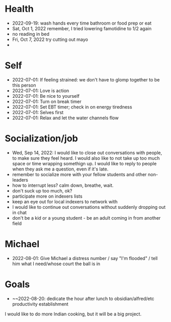 # Health
* 2022-09-19: wash hands every time bathroom or food prep or eat
* Sat, Oct 1, 2022 remember, I tried lowering famotidine to 1/2 again
* no reading in bed
* Fri, Oct 7, 2022 try cutting out mayo
* 

# Self

- 2022-07-01: If feeling strained: we don't have to glomp together to be this person
- 2022-07-01: Love is action
- 2022-07-01: Be nice to yourself
- 2022-07-01: Turn on break timer
- 2022-07-01: Set EBT timer; check in on energy tiredness
- 2022-07-01: Selves first
- 2022-07-01: Relax and let the water channels flow

# Socialization/job
* Wed, Sep 14, 2022: I would like to close out conversations with people, to make sure they feel heard. I would also like to not take up too much space or time wrapping somethign up. I would like to reply to people when they ask me a question, even if it's late.
* remember to socialize more with your fellow students and other non-leaders 
* how to interrupt less? calm down, breathe, wait.
* don't suck up too much, ok?
* participate more on indexers lists
* keep an eye out for local indexers to network with
* I would like to continue out conversations without suddenly dropping out in chat
* don't be a kid or a young student - be an adult coming in from another field

# Michael

* 2022-08-01: Give Michael a distress number / say "I'm flooded" / tell him what I need/whose court the ball is in

# Goals

* ~~2022-08-20: dedicate the hour after lunch to obsidian/alfred/etc productivity establishment

I would like to do more Indian cooking, but it will be a big project.